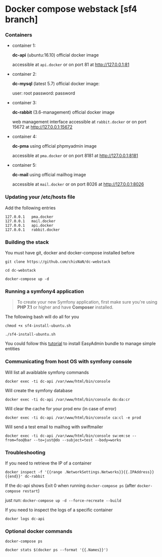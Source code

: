 # Docker compose webstack [sf4 branch]

### Containers

- container 1:

    **dc-api** (ubuntu:16.10) official docker image

    accessible at `api.docker` or on port 81 at http://127.0.0.1:81

- container 2:

    **dc-mysql** (latest 5.7) official docker image:
    
    user: root
    password: password

- container 3:

    **dc-rabbit** (3.6-management) official docker image
    
    web management interface accessible at `rabbit.docker` or on port 15672 at http://127.0.0.1:15672

- container 4:

    **dc-pma** using official phpmyadmin image

    accessible at `pma.docker` or on port 8181 at http://127.0.0.1:8181
    
- container 5:

    **dc-mail** using official mailhog image

    accessible at `mail.docker` or on port 8026 at http://127.0.0.1:8026
    
### Updating your /etc/hosts file

Add the following entries

```
127.0.0.1	pma.docker
127.0.0.1	mail.docker
127.0.0.1	api.docker
127.0.0.1	rabbit.docker
```

### Building the stack

You must have git, docker and docker-compose installed before

`git clone https://github.com/chisNaN/dc-webstack`

`cd dc-webstack`

`docker-compose up -d`

### Running a symfony4 application

> To create your new Symfony application, first make sure you're using **PHP 7.1** or higher and have **Composer** installed.

The following bash will do all for you

`chmod +x sf4-install-ubuntu.sh`

`./sf4-install-ubuntu.sh`

You could follow this [tutorial](http://fabien.potencier.org/symfony4-demo.html) to install EasyAdmin bundle to manage simple entities

### Communicating from host OS with symfony console

Will list all avaiblable symfony commands

`docker exec -ti dc-api /var/www/html/bin/console`

Will create the symfony database

`docker exec -ti dc-api /var/www/html/bin/console do:da:cr`

Will clear the cache for your prod env (in case of error)

`docker exec -ti dc-api /var/www/html/bin/console ca:cl -e prod`

Will send a test email to mailhog with swiftmailer

`docker exec -ti dc-api /var/www/html/bin/console sw:em:se --from=foo@bar --to=just@do --subject=test --body=works`

### Troubleshooting

If you need to retrieve the IP of a container
 
`docker inspect -f '{{range .NetworkSettings.Networks}}{{.IPAddress}}{{end}}' dc-rabbit`

If the dc-api shows Exit 0 when running `docker-compose ps` (after `docker-compose restart`)

just run: `docker-compose up -d --force-recreate --build`

If you need to inspect the logs of a specific container

`docker logs dc-api`

### Optional docker commands

`docker-compose ps`

`docker stats $(docker ps --format '{{.Names}}')`
